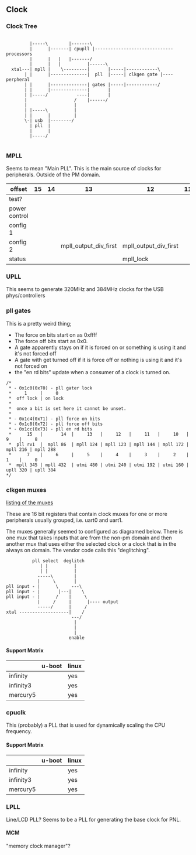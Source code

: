 ## Clock

### Clock Tree

```
       
         |-----\        |-------\
         |      |-------| cpupll |------------------------------ processors 
         |      |   |   |-------/
         |      |   |          |------\
  xtal---| mpll |    \---------|       |-----|------------\
       | |      |--------------|  pll  |-----| clkgen gate |---- perpheral
       | |      |--------------| gates |-----|------------/
       | |      |--------------|       |
       | |-----/           ----|       |
       |                  /    |------/
       |                  |
       | |-----\          |
       | |      |         |
       \-| usb  |--------/
         | pll  |
         |      |
         |-----/


```

### MPLL

Seems to mean "Main PLL". This is the main source of clocks for peripherals. Outside of the PM domain.

| offset        | 15 | 14 | 13                    | 12                    | 11 | 10 | 9                   | 8                   | 7                    | 6                    | 5                    | 4                    | 3                    | 2                    | 1                    | 0                    | notes |
|---------------|----|----|-----------------------|-----------------------|----|----|---------------------|---------------------|----------------------|----------------------|----------------------|----------------------|----------------------|----------------------|----------------------|----------------------|-------|
| test?         |    |    |                       |                       |    |    |                     |                     |                      |                      |                      |                      |                      |                      |                      |                      |       |
| power control |    |    |                       |                       |    |    |                     |                     |                      |                      |                      |                      |                      |                      |                      | mpll_pd              |       |
| config 1      |    |    |                       |                       |    |    | mpll_loop_div_first | mpll_loop_div_first |                      |                      | mpll_input_div_first | mpll_input_div_first |                      |                      |                      |                      |       |
| config 2      |    |    | mpll_output_div_first | mpll_output_div_first |    |    |                     |                     | mpll_loop_div_second | mpll_loop_div_second | mpll_loop_div_second | mpll_loop_div_second | mpll_loop_div_second | mpll_loop_div_second | mpll_loop_div_second | mpll_loop_div_second |       |
| status        |    |    |                       | mpll_lock             |    |    |                     |                     |                      |                      |                      |                      |                      |                      |                      |                      |       |

### UPLL

This seems to generate 320MHz and 384MHz clocks for the USB phys/controllers

### pll gates

This is a pretty weird thing;
- The force on bits start on as 0xffff
- The force off bits start as 0x0.
- A gate apparently stays on if it is forced on or something is using it and it's not forced off
- A gate with get turned off if it is force off or nothing is using it and it's not forced on
- the "en rd bits" update when a consumer of a clock is turned on.

```
/*
 * - 0x1c0(0x70) - pll gater lock
 *     1     |     0
 *  off lock | on lock
 *
 *  once a bit is set here it cannot be unset.
 *
 * - 0x1c4(0x71) - pll force on bits
 * - 0x1c8(0x72) - pll force off bits
 * - 0x1cc(0x73) - pll en rd bits
 *      15   |       14  |     13   |     12   |     11   |     10   |     9    |     8
 *  pll rv1  |  mpll 86  | mpll 124 | mpll 123 | mpll 144 | mpll 172 | mpll 216 | mpll 288
 *      7    |     6     |     5    |     4    |     3    |     2    |     1    |     0
 *  mpll 345 | mpll 432  | utmi 480 | utmi 240 | utmi 192 | utmi 160 | upll 320 | upll 384
*/
```

### clkgen muxes

[listing of the muxes](https://github.com/fifteenhex/SDK_pulbic/blob/master/Mercury5/proj/sc/driver/hal/mercury/kernel/inc/kernel_clkgen.h)

These are 16 bit registers that contain clock muxes for one or more peripherals usually grouped, i.e. uart0 and uart1.

The muxes generally seemed to configured as diagramed below. There is one mux that takes inputs that are from the non-pm domain and then another mux that uses either the selected clock or a clock that is in the always on domain. The vendor code calls this "deglitching".

```
          pll select  deglitch
             | |          |
             | |          |
            -----\        |
            |     \       |
pll input - |      \     ---\
pll input - |       |---|    \
pll input - |      /    |     \
            |     /     |      |---- output
            -----/      |     /
xtal -------------------|    /
                         ---/
                          |
                          |
                          |
                        enable
```


#### Support Matrix

|           | u-boot | linux |
|-----------|--------|-------|
| infinity  |        | yes   |
| infinity3 |        | yes   |
| mercury5  |        | yes   |

### cpuclk

This (probably) a PLL that is used for dynamically scaling the CPU frequency.

#### Support Matrix

|           | u-boot | linux |
|-----------|--------|-------|
| infinity  |        | yes   |
| infinity3 |        | yes   |
| mercury5  |        | yes   |

### LPLL 

Line/LCD PLL? Seems to be a PLL for generating the base clock for PNL.

#### MCM

"memory clock manager"?
